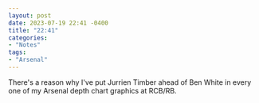 ```yaml
---
layout: post
date: 2023-07-19 22:41 -0400
title: "22:41"
categories:
- "Notes"
tags:
- "Arsenal"
---
```


There's a reason why I've put Jurrien Timber ahead of Ben White in every one of my Arsenal depth chart graphics at RCB/RB.

